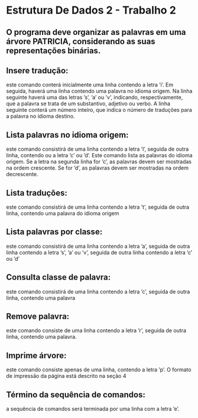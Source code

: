 # Estrutura De Dados 2 - Trabalho 2

## O programa deve organizar as palavras em uma árvore PATRICIA, considerando as suas representações binárias. 

## Insere tradução: 
este comando conterá inicialmente uma linha contendo a letra ’i’. Em seguida,
haverá uma linha contendo uma palavra no idioma origem. Na linha seguinte haverá uma das letras
’s’, ’a’ ou ’v’, indicando, respectivamente, que a palavra se trata de um substantivo, adjetivo ou
verbo. A linha seguinte conterá um número inteiro, que indica o número de traduções para a palavra
no idioma destino.

## Lista palavras no idioma origem: 
este comando consistirá de uma linha contendo a letra ’l’, seguida de outra linha, contendo ou a letra ’c’ ou ’d’.
Este comando lista as palavras do idioma origem. Se a letra na segunda linha for ’c’, as palavras devem ser mostradas na ordem crescente. Se for ’d’, as palavras devem ser mostradas na ordem decrescente.

## Lista traduções: 
este comando consistirá de uma linha contendo a letra ’t’, seguida de outra linha, contendo uma palavra do idioma origem

## Lista palavras por classe: 
este comando consistirá de uma linha contendo a letra ’a’, seguida de outra linha contendo a letra ’s’, ’a’ ou ’v’, seguida de outra linha contendo a letra ’c’ ou ’d’

## Consulta classe de palavra: 
este comando consistirá de uma linha contendo a letra ’c’, seguida de outra linha, contendo uma palavra

## Remove palavra: 
este comando consiste de uma linha contendo a letra ’r’, seguida de outra linha, contendo uma palavra.

## Imprime árvore:
este comando consiste apenas de uma linha, contendo a letra ’p’. O formato de impressão da página está descrito na seção 4

## Término da sequência de comandos: 
a sequência de comandos será terminada por uma linha com a letra ’e’.

